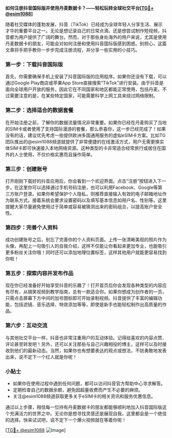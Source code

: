 **如何注册抖音国际版并使用丹麦数据卡？——轻松玩转全球社交平台[[TG💪+ @esim1088](https://t.me/s/esim1088)]**

随着社交媒体的蓬勃发展，抖音（TikTok）已经成为全球年轻人分享生活、展示才华的重要平台之一。无论是想记录自己的日常点滴，还是想尝试制作短视频，抖音都为用户提供了广阔的舞台。然而，对于那些身处海外的用户来说，尤其是使用丹麦数据卡的朋友，可能会对如何注册和使用抖音国际版感到困惑。别担心，这篇文章将手把手教你一步步完成注册流程，并分享一些实用的小技巧。

### **第一步：下载抖音国际版**
首先，你需要确保手机上安装了抖音国际版的应用程序。如果你还没有下载，可以通过Google Play商店或苹果App Store直接搜索“TikTok”进行安装。由于抖音是面向全球用户开放的服务，因此它在不同国家和地区都能正常使用，包括丹麦。不过需要注意的是，在某些特定国家，可能需要科学上网工具来绕过网络限制。

### **第二步：选择适合的数据套餐**
在开始注册之前，了解你的数据流量情况非常重要。如果你已经在丹麦购买了当地的SIM卡或者使用了支持国际漫游的套餐，那么恭喜你，这一步已经完成了！如果没有的话，建议优先考虑一些提供欧洲多国通用服务的虚拟eSIM卡方案。比如TG团队推出的@esim1088频道就提供了非常便捷的在线激活方式，用户无需更换实体SIM卡即可快速接入本地网络资源。这种类型的卡非常适合经常旅行或居住在国外的人士使用，不仅价格实惠而且操作简单。

### **第三步：创建账号**
打开刚刚下载好的抖音应用后，你会看到一个欢迎界面。点击“注册”按钮进入下一步。在这里你可以选择通过手机号码注册，也可以利用Facebook、Google等第三方账户登录。如果你希望保护个人隐私，则推荐直接输入有效的电子邮箱地址作为联系方式。接着系统会要求设置密码以及填写基本信息如用户名、性别等。这里提醒大家尽量避免使用过于简单或容易被猜测出来的密码组合，以提高账户安全性。

### **第四步：完善个人资料**
成功创建账号之后，别忘了完善你的个人资料页面。上传一张清晰美观的照片作为头像，再配上一句吸引人的自我介绍，这样不仅能让你看起来更加专业，也能吸引更多粉丝关注你哦！同时还可以添加地理位置标签，这样其他用户就能更容易找到你啦！

### **第五步：探索内容并发布作品**
现在你已经准备好开始享受抖音的乐趣了！打开首页后你会发现各种类型的内容应有尽有，从搞笑视频到教学指南，总有一款适合你。如果你想成为创作者的一员，只需点击屏幕下方中间的加号图标即可开始录制视频。抖音提供了丰富的编辑功能，包括滤镜、音乐选择、特效添加等等，即使是新手也能轻松制作出高质量的作品。

### **第六步：互动交流**
与其他社交平台一样，抖音也非常注重用户的互动体验。记得给喜欢的内容点赞、评论甚至转发吧！另外，还可以关注那些与自己兴趣相投的博主，这样可以及时接收到他们的最新动态。当然，如果你也有想要表达的观点或想法，不妨勇敢地发表出来，说不定下一个红人就是你呢！

### **小贴士**
- 如果你在使用过程中遇到任何问题，都可以访问抖音官方帮助中心寻求解答。
- 定期检查自己的数据余额，避免因超量收费而产生不必要的麻烦。
- 关注@esim1088频道获取更多关于eSIM卡的相关资讯和服务优惠信息。

通过以上步骤，相信每一位持有丹麦数据卡的朋友都能够顺利地加入抖音国际版这个充满活力的世界之中。无论你是想寻找灵感还是展现自我，这里都会是一个绝佳的选择。快来试试吧，说不定下一个爆火视频就在等着你呢！

[[TG💪+ @esim1088](https://t.me/s/esim1088) ![Image](https://i.postimg.cc/4NQfJmqS/Snipaste-2025-05-13-00-14-12.png)]